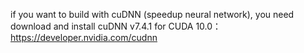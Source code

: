 if you want to build with cuDNN (speedup neural network), you need download and install cuDNN v7.4.1 for CUDA 10.0：https://developer.nvidia.com/cudnn
